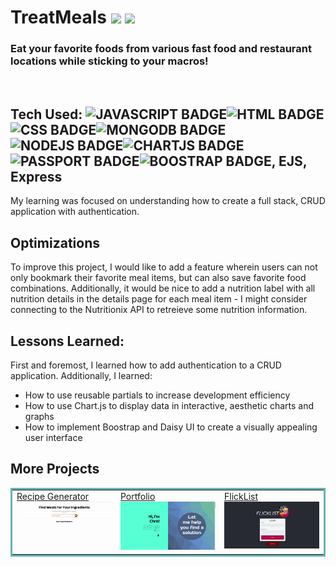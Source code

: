# TreatMeals <img src="https://img.icons8.com/doodle/48/000000/hamburger.png"/> <img src="https://img.icons8.com/doodle/48/000000/french-fries.png"/>


### Eat your favorite foods from various fast food and restaurant locations while sticking to your macros!



<br>

## Tech Used: ![JAVASCRIPT BADGE](https://img.shields.io/static/v1?label=|&message=JAVASCRIPT&color=3c7f5d&style=plastic&logo=javascript)![HTML BADGE](https://img.shields.io/static/v1?label=|&message=HTML&color=285f65&style=plastic&logo=html5)![CSS BADGE](https://img.shields.io/static/v1?label=|&message=CSS&color=3c7f5d&style=plastic&logo=css3)![MONGODB BADGE](https://img.shields.io/static/v1?label=|&message=Mongo%20DB&color=3c7f5d&style=plastic&logo=mongodb)![NODEJS BADGE](https://img.shields.io/static/v1?label=|&message=Node%20JS&color=3c7f5d&style=plastic&logo=nodedotjs)![CHARTJS BADGE](https://img.shields.io/static/v1?label=|&message=Chart%20JS&color=3c7f5d&style=plastic&logo=chartdotjs)![PASSPORT BADGE](https://img.shields.io/static/v1?label=|&message=Passport%20JS&color=3c7f5d&style=plastic&logo=passport)![BOOSTRAP BADGE](https://img.shields.io/static/v1?label=|&message=Boostrap&color=3c7f5d&style=plastic&logo=bootstrap), EJS, Express

My learning was focused on understanding how to create a full stack, CRUD application with authentication.

## Optimizations

To improve this project, I would like to add a feature wherein users can not only bookmark their favorite meal items, but can also save favorite food combinations. Additionally, it would be nice to add a nutrition label with all nutrition details in the details page for each meal item - I might consider connecting to the Nutritionix API to retreieve some nutrition information.

## Lessons Learned:

First and foremost, I learned how to add authentication to a CRUD application. Additionally, I learned:

- How to use reusable partials to increase development efficiency
- How to use Chart.js to display data in interactive, aesthetic charts and graphs
- How to implement Boostrap and Daisy UI to create a visually appealing user interface

## More Projects

<table bordercolor="#66b2b2">
  
  <tr>
    <td width="33.3%"  style="align:center;" valign="top">
<a target="_blank" href="https://github.com/christurc29/Recipe-Generator">Recipe Generator</a>
        <br />
      <a target="_blank" href="https://github.com/christurc29/Recipe-Generator">
            <img src="./public/imgs/recipe-generator.gif" width="100%"  alt="Recipe Generator"/>
        </a>
    </td>
    <td width="33.3%" valign="top">
<a target="_blank" href="https://github.com/christurc29/Portfolio"> Portfolio</a>
      <br />
        <a target="_blank" href="https://github.com/christurc29/Portfolio">
          <img src="./public/imgs/portfolio.gif" width="100%" alt="Portfolio"/>
        </a>
    </td>
    <td width="33.3%" valign="top">
<a target="_blank" href="https://github.com/christurc29/FlickList">FlickList</a>
        <br />
        <a target="_blank" href="https://github.com/christurc29/FlickList">
          <img src="./public/imgs/FlickList.gif" width="100%" alt="Interi"/>
        </a>
    </td>
  </tr>
</table>
